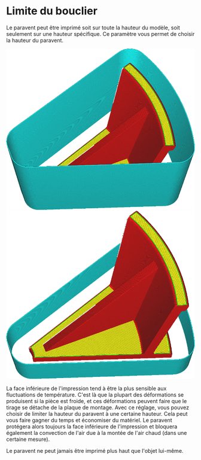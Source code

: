 Limite du bouclier
===

Le paravent peut être imprimé soit sur toute la hauteur du modèle, soit seulement sur une hauteur spécifique. Ce paramètre vous permet de choisir la hauteur du paravent.

![Le paravent est aussi haut que le modèle](../../../articles/images/draft_shield_enabled.png)
![Le paravent est limité à 20mm de hauteur](../../../articles/images/draft_shield_height_limitation.png)

La face inférieure de l'impression tend à être la plus sensible aux fluctuations de température. C'est là que la plupart des déformations se produisent si la pièce est froide, et ces déformations peuvent faire que le tirage se détache de la plaque de montage. Avec ce réglage, vous pouvez choisir de limiter la hauteur du paravent à une certaine hauteur. Cela peut vous faire gagner du temps et économiser du matériel. Le paravent protégera alors toujours la face inférieure de l'impression et bloquera également la convection de l'air due à la montée de l'air chaud (dans une certaine mesure).

Le paravent ne peut jamais être imprimé plus haut que l'objet lui-même.
